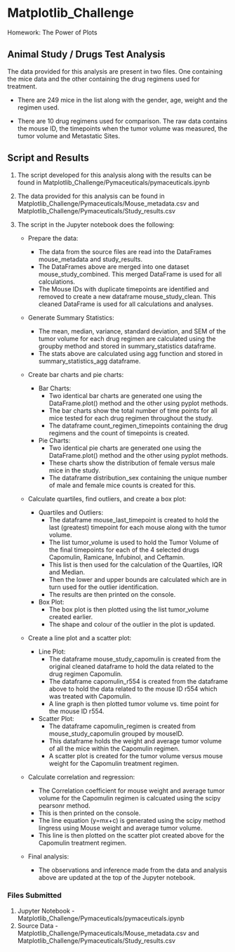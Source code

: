 # Matplotlib_Challenge
Homework: The Power of Plots

## Animal Study / Drugs Test Analysis
The data provided for this analysis are present in two files. One containing the mice data and the other containing the drug regimens used for treatment. 

-   There are 249 mice in the list along with the gender, age, weight and the regimen used. 

-   There are 10 drug regimens used for comparison. The raw data contains the mouse ID, the timepoints when the tumor volume was measured, the tumor volume and Metastatic Sites.

## Script and Results
1.  The script developed for this analysis along with the results can be found in Matplotlib_Challenge/Pymaceuticals/pymaceuticals.ipynb

2.  The data provided for this analysis can be found in Matplotlib_Challenge/Pymaceuticals/Mouse_metadata.csv and Matplotlib_Challenge/Pymaceuticals/Study_results.csv

3.  The script in the Jupyter notebook does the following:
    -   Prepare the data:
        -   The data from the source files are read into the DataFrames mouse_metadata and study_results.
        -   The DataFrames above are merged into one dataset mouse_study_combined. This merged DataFrame is used for all calculations.
        -   The Mouse IDs with duplicate timepoints are identified and removed to create a new dataframe mouse_study_clean. This cleaned DataFrame is used for all calculations and analyses. 

    -   Generate Summary Statistics:
        -   The mean, median, variance, standard deviation, and SEM of the tumor volume for each drug regimen are calculated using the groupby method and stored in summary_statistics dataframe.
        -   The stats above are calculated using agg function and stored in summary_statistics_agg dataframe.

    -   Create bar charts and pie charts:
        -   Bar Charts:
            -   Two identical bar charts are generated one using the DataFrame.plot() method and the other using pyplot methods.   
            -   The bar charts show the total number of time points for all mice tested for each drug regimen throughout the study.
            -   The dataframe count_regimen_timepoints containing the drug regimens and the count of timepoints is created.
        -   Pie Charts:
            -   Two identical pie charts are generated one using the DataFrame.plot() method and the other using pyplot methods.
            -   These charts show the distribution of female versus male mice in the study.
            -   The dataframe distribution_sex containing the unique number of male and female mice counts is created for this.

    -   Calculate quartiles, find outliers, and create a box plot:
        -   Quartiles and Outliers:
            -   The dataframe mouse_last_timepoint is created to hold the last (greatest) timepoint for each mouse along with the tumor volume.
            -   The list tumor_volume is used to hold the Tumor Volume of the final timepoints for each of the 4 selected drugs Capomulin, Ramicane, Infubinol, and Ceftamin.
            -   This list is then used for the calculation of the Quartiles, IQR and Median.
            -   Then the lower and upper bounds are calculated which are in turn used for the outlier identification.
            -   The results are then printed on the console.
        -   Box Plot:
            -   The box plot is then plotted using the list tumor_volume created earlier.
            -   The shape and colour of the outlier in the plot is updated.

    -   Create a line plot and a scatter plot:
        -   Line Plot:
            -   The dataframe mouse_study_capomulin is created from the original cleaned dataframe to hold the data related to the drug regimen Capomulin.
            -   The dataframe capomulin_r554 is created from the dataframe above to hold the data related to the mouse ID r554 which was treated with Capomulin.
            -   A line graph is then plotted tumor volume vs. time point for the mouse ID r554.
        -   Scatter Plot:
            -   The dataframe capomulin_regimen is created from mouse_study_capomulin grouped by mouseID. 
            -   This dataframe holds the weight and average tumor volume of all the mice within the Capomulin regimen.
            -   A scatter plot is created for the tumor volume versus mouse weight for the Capomulin treatment regimen.

    -   Calculate correlation and regression:
        -   The Correlation coefficient for mouse weight and average tumor volume for the Capomulin regimen is calcuated using the scipy pearsonr method.
        -   This is then printed on the console.
        -   The line equation (y=mx+c) is generated using the scipy method lingress using Mouse weight and average tumor volume. 
        -   This line is then plotted on the scatter plot created above for the Capomulin treatment regimen.

    -   Final analysis:    
        -   The observations and inference made from the data and analysis above are updated at the top of the Jupyter notebook.

### Files Submitted
1.  Jupyter Notebook - Matplotlib_Challenge/Pymaceuticals/pymaceuticals.ipynb
2.  Source Data - Matplotlib_Challenge/Pymaceuticals/Mouse_metadata.csv and Matplotlib_Challenge/Pymaceuticals/Study_results.csv
